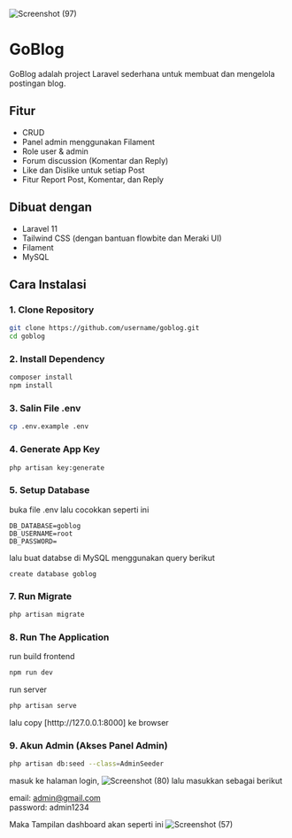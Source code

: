 ![Screenshot (97)](https://github.com/user-attachments/assets/db2d44c0-e75a-480c-a037-6970991cdb45)
# GoBlog

GoBlog adalah project Laravel sederhana untuk membuat dan mengelola postingan blog.

## Fitur

-   CRUD
-   Panel admin menggunakan Filament
-   Role user & admin
-   Forum discussion (Komentar dan Reply)
-   Like dan Dislike untuk setiap Post
-   Fitur Report Post, Komentar, dan Reply

## Dibuat dengan

-   Laravel 11
-   Tailwind CSS (dengan bantuan flowbite dan Meraki UI)
-   Filament
-   MySQL

## Cara Instalasi

### 1. Clone Repository

```bash
git clone https://github.com/username/goblog.git
cd goblog
```

### 2. Install Dependency

```bash
composer install
npm install
```

### 3. Salin File .env

```bash
cp .env.example .env
```

### 4. Generate App Key

```bash
php artisan key:generate
```

### 5. Setup Database

buka file .env lalu cocokkan seperti ini

```
DB_DATABASE=goblog
DB_USERNAME=root
DB_PASSWORD=
```

lalu buat databse di MySQL menggunakan query berikut

```
create database goblog
```

### 7. Run Migrate

```bash
php artisan migrate
```

### 8. Run The Application

run build frontend

```bash
npm run dev
```

run server

```bash
php artisan serve
```

lalu copy [htttp://127.0.0.1:8000] ke browser

### 9. Akun Admin (Akses Panel Admin)


```bash
php artisan db:seed --class=AdminSeeder
```
masuk ke halaman login,
![Screenshot (80)](https://github.com/user-attachments/assets/3dd6a799-8d6a-4802-b6de-c9fd1752c28e)
lalu masukkan sebagai berikut

email: admin@gmail.com  
password: admin1234

Maka Tampilan dashboard akan seperti ini
![Screenshot (57)](https://github.com/user-attachments/assets/52eb569a-bfe9-4324-b99b-49a020923cf8)
